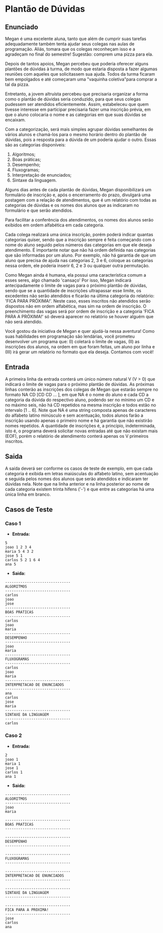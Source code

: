 # Plantão de Dúvidas

## Enunciado

Megan é uma excelente aluna, tanto que além de cumprir suas tarefas adequadamente também tenta ajudar seus colegas nas aulas de programação. Aliás, tomara que os colegas reconheçam isso e a agradeçam no final do semestre! Sugestão: comprem uma pizza para ela.

Depois de tantos apoios, Megan percebeu que poderia oferecer alguns plantões de dúvidas à turma, de modo que estaria disposta a fazer algumas reuniões com aqueles que solicitassem sua ajuda. Todos da turma ficaram bem empolgados e até começaram uma "vaquinha coletiva"para comprar a tal da pizza.

Entretanto, a jovem altruísta percebeu que precisaria organizar a forma como o plantão de dúvidas seria conduzido, para que seus colegas pudessem ser atendidos eficientemente. Assim, estabeleceu que quem tivesse interesse em participar precisaria fazer uma inscrição prévia, em que o aluno colocaria o nome e as categorias em que suas dúvidas se encaixam.

Com a categorização, será mais simples agrupar dúvidas semelhantes de vários alunos e chamá-los para o mesmo horário dentro do plantão de dúvidas, pois a resposta para a dúvida de um poderia ajudar o outro.
Essas são as categorias disponíveis:

1. Algoritmos;
2. Boas práticas;
3. Desempenho;
4. Fluxogramas;
5. Interpretação de enunciados;
6. Sintaxe da linguagem.

Alguns dias antes de cada plantão de dúvidas, Megan disponibilizará um formulário de inscrição e, após o encerramento do prazo, divulgará uma postagem com a relação de atendimentos, que é um relatório com todas as categorias de dúvidas e os nomes dos alunos que as indicaram no formulário e que serão atendidos.

Para facilitar a conferência dos atendimentos, os nomes dos alunos serão exibidos em ordem alfabética em cada categoria.

Cada colega realizará uma única inscrição, porém poderá indicar quantas categorias quiser, sendo que a inscrição sempre é feita começando com o nome do aluno seguido pelos números das categorias em que ele deseja atendimento. É importante notar que não há ordem definida nas categorias que são informadas por um aluno. Por exemplo, não há garantia de que um aluno que precisa de ajuda nas categorias 2, 3 e 6, coloque as categorias nessa ordem, ele poderia inserir 6, 2 e 3 ou qualquer outra permutação.

Como Megan ainda é humana, ela possui uma característica comum a esses seres, algo chamado 'cansaço' Por isso, Megan indicará antecipadamente o limite de vagas para o próximo plantão de dúvidas, sendo que se a quantidade de inscrições ultrapassar esse limite, os excedentes não serão atendidos e ficarão na última categoria do relatório: 'FICA PARA PRÓXIMA!'. Neste caso, esses inscritos não atendidos serão dispostos não em ordem alfabética, mas sim na ordem de inscrição. O preenchimento das vagas será por ordem de inscrição e a categoria 'FICA PARA A PRÓXIMA!' só deverá aparecer no relatório se houver alguém que não será atendido.

Você gostou da iniciativa de Megan e quer ajudá-la nessa aventura! Como suas habilidades em programação são lendárias, você prometeu desenvolver um programa que: (I) coletará o limite de vagas, (II) as inscrições dos alunos, na ordem em que foram feitas, um aluno por linha e (III) irá gerar um relatório no formato que ela deseja. Contamos com você!

## Entrada

A primeira linha da entrada conterá um único número natural V (V > 0) que indicará o limite de vagas para o próximo plantão de dúvidas. As próximas linhas conterão as inscrições dos colegas de Megan que estarão sempre no formato NA CD [CD CD ... ], em que NA é o nome do aluno e cada CD a categoria da dúvida do respectivo aluno, podendo ser no mínimo um CD e no máximo seis, não há CD repetidos na mesma inscrição e todos estão no intervalo [1 .. 6]. Note que NA é uma string composta apenas de caracteres do alfabeto latino minúsculo e sem acentuação, todos alunos farão a inscrição usando apenas o primeiro nome e há garantia que não existirão nomes repetidos. A quantidade de inscrições é, a princípio, indeterminada, isto é, o programa deverá solicitar novas entradas até que não existam mais (EOF), porém o relatório de atendimento conterá apenas os V primeiros inscritos.

## Saida

A saída deverá ser conforme os casos de teste de exemplo, em que cada categoria é exibida em letras maiúsculas do alfabeto latino, sem acentuação e seguida pelos nomes dos alunos que serão atendidos e indicaram ter dúvidas nela. Note que na linha anterior e na linha posterior ao nome de cada categoria existem trinta hifens ('-') e que entre as categorias há uma única linha em branco.

## Casos de Teste

### Caso 1

- **Entrada:**

```
5
joao 1 2 3 4
maria 5 4 3 2
jose 5 1
carlos 5 2 1 6 4
ana 5
```

- **Saida:**

```
------------------------------
ALGORITMOS
------------------------------
carlos
joao
jose
------------------------------
BOAS PRATICAS
------------------------------
carlos
joao
maria
------------------------------
DESEMPENHO
------------------------------
joao
maria
------------------------------
FLUXOGRAMAS
------------------------------
carlos
joao
maria
------------------------------
INTERPRETACAO DE ENUNCIADOS
------------------------------
ana
carlos
jose
maria
------------------------------
SINTAXE DA LINGUAGEM
------------------------------
carlos
```

### Caso 2

- **Entrada:**

```
2
joao 1
maria 1
jose 1
carlos 1
ana 1
```

- **Saida:**

```
------------------------------
ALGORITMOS
------------------------------
joao
maria

------------------------------
BOAS PRATICAS
------------------------------

------------------------------
DESEMPENHO
------------------------------

------------------------------
FLUXOGRAMAS
------------------------------

------------------------------
INTERPRETACAO DE ENUNCIADOS
------------------------------

------------------------------
SINTAXE DA LINGUAGEM
------------------------------

------------------------------
FICA PARA A PROXIMA!
------------------------------
jose 
carlos
ana
```